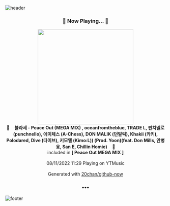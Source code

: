 ![header](https://capsule-render.vercel.app/api?type=wave&height=170&section=header&text=Hi.%20I'm%20SHIFT&fontColor=090707&fontAlignX=45&fontAlignY=65&fontSize=100)

<h3 align="center">🎵 Now Playing... 🎵</h3>
<p align="center">
  <a href="https://music.youtube.com/watch?v=C-bjA7WbnCg">
    <img width="300" src="https://lh3.googleusercontent.com/kIt6by_WM9Uoyn4dD61rOs-BrpAFaji1mx212T7OKMrsin0NtBTrLj7CPJ-7vYqqIrojoNKYlWf72HFT">
  </a>
  <br>
  🎵&nbsp&nbsp&nbsp <b>블라세 - Peace Out (MEGA MIX) , oceanfromtheblue, TRADE L, 펀치넬로 (punchnello), 에이체스 (A-Chess), DON MALIK (던말릭), Khakii (카키), Polodared, Dive (다이브), 키모엘 (Kimo:L)) (Prod. Yoon)(feat. Don Mills, 안병웅, San E, Chillin Homie)</b> &nbsp&nbsp&nbsp🎵
  <br>
  included in <b>[ Peace Out MEGA MIX ]</b>
  
  <br />
  <br />
  08/11/2022 11:29 Playing on YTMusic
  <br />
  <br />
  Generated with <a href="https://github.com/20chan/github-now">20chan/github-now</a>
</p>

<h3 align="center">•••</h3>

![footer](https://capsule-render.vercel.app/api?type=wave&height=150&section=footer)
